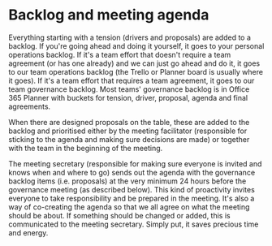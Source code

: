 # Backlog and meeting agenda

Everything starting with a tension \(drivers and proposals\) are added to a backlog. If you're going ahead and doing it yourself, it goes to your personal operations backlog. If it's a team effort that doesn't require a team agreement \(or has one already\) and we can just go ahead and do it, it goes to our team operations backlog \(the Trello or Planner board is usually where it goes\). If it's a team effort that requires a team agreement, it goes to our team governance backlog. Most teams' governance backlog is in Office 365 Planner with buckets for tension, driver, proposal, agenda and final agreements. 

When there are designed proposals on the table, these are added to the backlog and prioritised either by the meeting facilitator \(responsible for sticking to the agenda and making sure decisions are made\) or together with the team in the beginning of the meeting. 

The meeting secretary \(responsible for making sure everyone is invited and knows when and where to go\) sends out the agenda with the governance backlog items \(i.e. proposals\) at the very minimum 24 hours before the governance meeting \(as described below\). This kind of proactivity invites everyone to take responsibility and be prepared in the meeting. It's also a way of co-creating the agenda so that we all agree on what the meeting should be about. If something should be changed or added, this is communicated to the meeting secretary. Simply put, it saves precious time and energy.

